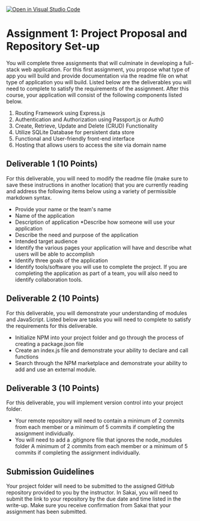[![Open in Visual Studio Code](https://classroom.github.com/assets/open-in-vscode-c66648af7eb3fe8bc4f294546bfd86ef473780cde1dea487d3c4ff354943c9ae.svg)](https://classroom.github.com/online_ide?assignment_repo_id=9164781&assignment_repo_type=AssignmentRepo)
# Assignment 1: Project Proposal and Repository Set-up

You will complete three assignments that will culminate in developing a full-stack web application. For this first assignment, you propose what type of app you will build and provide documentation via the readme file on what type of application you will build.  Listed below are the deliverables you will need to complete to satisfy the requirements of the assignment. After this course, your application will consist of the following components listed below.

1. Routing Framework using Express.js
2. Authentication and Authorization using Passport.js or Auth0
3. Create, Retrieve, Update and Delete (CRUD) Functionality
4. Utilize SQLite Database for persistent data store
5. Functional and User-friendly front-end interface
6. Hosting that allows users to access the site via domain name


## Deliverable 1 (10 Points)
For this deliverable, you will need to modify the readme file (make sure to save these instructions in another location) that you are currently reading and address the following items below using a variety of permissible markdown syntax.

- Provide your name or the team's name
- Name of the application
- Description of application *Describe how someone will use your application
- Describe the need and purpose of the application
- Intended target audience
- Identify the various pages your application will have and describe what users will be able to accomplish
- Identify three goals of the application
- Identify tools/software you will use to complete the project. If you are completing the application as part of a team, you will also need to identify collaboration tools.

## Deliverable 2 (10 Points)
For this deliverable, you will demonstrate your understanding of modules and JavaScript.  Listed below are tasks you will need to complete to satisfy the requirements for this deliverable.
- Initialize NPM into your project folder and go through the process of creating a package.json file 
- Create an index.js file and demonstrate your ability to declare and call functions
- Search through the NPM marketplace and demonstrate your ability to add and use an external module. 

## Deliverable 3 (10 Points)
For this deliverable, you will implement version control into your project folder.
- Your remote repository will need to contain a minimum of 2 commits from each member or a minimum of 5 commits if completing the assignment individually.
- You will need to add a .gitignore file that ignores the node_modules folder
A minimum of 2 commits from each member or a minimum of 5 commits if completing the assignment individually.


## Submission Guidelines
Your project folder will need to be submitted to the assigned GitHub repository provided to you by the instructor. In Sakai, you will need to submit the link to your repository by the due date and time listed in the write-up. Make sure you receive confirmation from Sakai that your assignment has been submitted.
